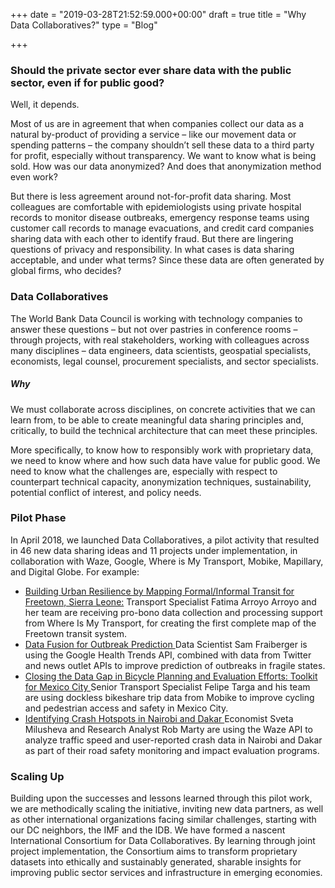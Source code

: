 +++
date = "2019-03-28T21:52:59.000+00:00"
draft = true
title = "Why Data Collaboratives?"
type = "Blog"

+++
### Should the private sector ever share data with the public sector, even if for public good?

Well, it depends.

Most of us are in agreement that when companies collect our data as a natural by-product of providing a service – like our movement data or spending patterns – the company shouldn’t sell these data to a third party for profit, especially without transparency. We want to know what is being sold. How was our data anonymized? And does that anonymization method even work?

But there is less agreement around not-for-profit data sharing. Most colleagues are comfortable with epidemiologists using private hospital records to monitor disease outbreaks, emergency response teams using customer call records to manage evacuations, and credit card companies sharing data with each other to identify fraud. But there are lingering questions of privacy and responsibility. In what cases is data sharing acceptable, and under what terms? Since these data are often generated by global firms, who decides?

### Data Collaboratives

  The World Bank Data Council is working with technology companies to answer these questions – but not over pastries in conference rooms – through projects, with real stakeholders, working with colleagues across many disciplines – data engineers, data scientists, geospatial specialists, economists, legal counsel, procurement specialists, and sector specialists.


##### Why

We must collaborate across disciplines, on concrete activities that we can learn from, to be able to create meaningful data sharing principles and, critically, to build the technical architecture that can meet these principles.

More specifically, to know how to responsibly work with proprietary data, we need to know where and how such data have value for public good. We need to know what the challenges are, especially with respect to counterpart technical capacity, anonymization techniques, sustainability, potential conflict of interest, and policy needs.

### Pilot Phase

In April 2018, we launched Data Collaboratives, a pilot activity that resulted in 46 new data sharing ideas and 11 projects under implementation, in collaboration with Waze, Google, Where is My Transport, Mobike, Mapillary, and Digital Globe. For example:


- <u>Building Urban Resilience by Mapping Formal/Informal Transit for Freetown, Sierra Leone:</u> Transport Specialist Fatima Arroyo Arroyo and her team are receiving pro-bono data collection and processing support from Where Is My Transport, for creating the first complete map of the Freetown transit system.
- <u>Data Fusion for Outbreak Prediction </u> Data Scientist Sam Fraiberger is using the Google Health Trends API, combined with data from Twitter and news outlet APIs to improve prediction of outbreaks in fragile states.
- <u>Closing the Data Gap in Bicycle Planning and Evaluation Efforts: Toolkit for Mexico City </u> Senior Transport Specialist Felipe Targa and his team are using dockless bikeshare trip data from Mobike to improve cycling and pedestrian access and safety in Mexico City.
-  <u> Identifying Crash Hotspots in Nairobi and Dakar </u> Economist Sveta Milusheva and Research Analyst Rob Marty are using the Waze API to analyze traffic speed and user-reported crash data in Nairobi and Dakar as part of their road safety monitoring and impact evaluation programs.


### Scaling Up

Building upon the successes and lessons learned through this pilot work, we are methodically scaling the initiative, inviting new data partners, as well as other international organizations facing similar challenges, starting with our DC neighbors, the IMF and the IDB. We have formed a nascent International Consortium for Data Collaboratives. By learning through joint project implementation, the Consortium aims to transform proprietary datasets into ethically and sustainably generated, sharable insights for improving public sector services and infrastructure in emerging economies.
